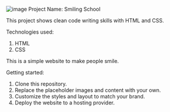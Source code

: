 ![image](https://github.com/urfan03/holbertonschool-web-development/assets/83137111/c1dc5396-b929-4dff-9504-a14f5d064517)
Project Name: Smiling School

This project shows clean code writing skills with HTML and CSS.

Technologies used:

1. HTML
2. CSS

This is a simple website to make people smile.

Getting started:

1. Clone this repository.
2. Replace the placeholder images and content with your own.
3. Customize the styles and layout to match your brand.
4. Deploy the website to a hosting provider.
